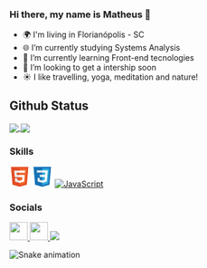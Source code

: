 ### Hi there, my name is Matheus 👋

- 🌍 I'm living in Florianópolis - SC
- 🌐 I’m currently studying Systems Analysis
- 🌱 I’m currently learning Front-end tecnologies
- 📡 I’m looking to get a intership soon
- ☀️ I like travelling, yoga, meditation and nature!

## Github Status


  <a href="https://github.com/programmerarantes">
  <img align="center" height="180em" src="https://github-readme-stats-aream.vercel.app/api?username=programmerarantes&show_icons=true&theme=dark&include_all_commits=true&count_private=true&title_color=0891b2&icon_color=0891b2&bg_color=1c1917&hide_border=true"/>
</a>
  
  <a href="https://github.com/programmerarantes?tab=repositories">
    
  <img align="center" height="180em" src="https://github-readme-stats.vercel.app/api/top-langs/?username=programmerarantes&layout=compact&langs_count=7&theme=dark&title_color=0891b2&icon_color=0891b2&bg_color=1c1917&hide_border=true"/>
</a>

### Skills

<p align="left">
<a href="https://developer.mozilla.org/pt-BR/docs/Web/HTML" target="_blank" rel="noreferrer">
  <img src="https://raw.githubusercontent.com/devicons/devicon/master/icons/html5/html5-original.svg" width="36" height="36" alt="HTML"/></a>
  <a href="https://developer.mozilla.org/en-US/docs/Web/JavaScript" target="_blank" rel="noreferrer">
  <img src="https://raw.githubusercontent.com/devicons/devicon/master/icons/css3/css3-original.svg" width="36" height="36" alt="CSS" /></a>
<a href="https://developer.mozilla.org/en-US/docs/Web/JavaScript" target="_blank" rel="noreferrer">
  <img src="https://raw.githubusercontent.com/danielcranney/readme-generator/main/public/icons/skills/javascript-colored.svg" width="36" height="36" alt="JavaScript" /></a>

</p>

### Socials

<p align="left"> 
  <a href="https://www.github.com/programmerarantes" target="_blank" rel="noreferrer">
   <img src="https://raw.githubusercontent.com/danielcranney/readme-generator/main/public/icons/socials/github.svg" width="32" height="32" />
 </a> 
 <a href="https://www.linkedin.com/in/matheus-arantes-chaves-aa5320228/" target="_blank" rel="noreferrer">
   <img src="https://raw.githubusercontent.com/danielcranney/readme-generator/main/public/icons/socials/linkedin.svg" width="32" height="32" />
 </a>
 <a href = "mailto:chaves.ma1993@gmail.com" target="_blank" rel="noreferrer">
  <img src="https://img.shields.io/badge/Gmail-D14836?style=for-the-badge&logo=gmail&logoColor=white" height="32"  >
 </a>

 </p>

![Snake animation](https://github.com/rafaballerini2/rafaballerini2/blob/output/github-contribution-grid-snake.svg)

